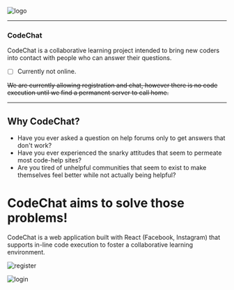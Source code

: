 ![logo](https://github.com/NachoChef/CodeChat/blob/master/cc_logo_300x300.png?raw=true)
***
### CodeChat  
CodeChat is a collaborative learning project intended to bring new coders into contact with people who can answer their questions. 

- [ ] Currently not online.

~~We are currently allowing registration and chat, however there is no code execution until we find a permanent server to call home.~~

***
## Why CodeChat?
- Have you ever asked a question on help forums only to get answers that don't work?
- Have you ever experienced the snarky attitudes that seem to permeate most code-help sites?
- Are you tired of unhelpful communities that seem to exist to make themselves feel better while not actually being helpful?

# CodeChat aims to solve those problems!

CodeChat is a web application built with React (Facebook, Instagram) that supports in-line code execution to foster a collaborative learning environment.

![register](https://github.com/NachoChef/CodeChat/blob/master/images/register.png?raw=true)

![login](https://github.com/NachoChef/CodeChat/blob/master/images/login.png?raw=true)
